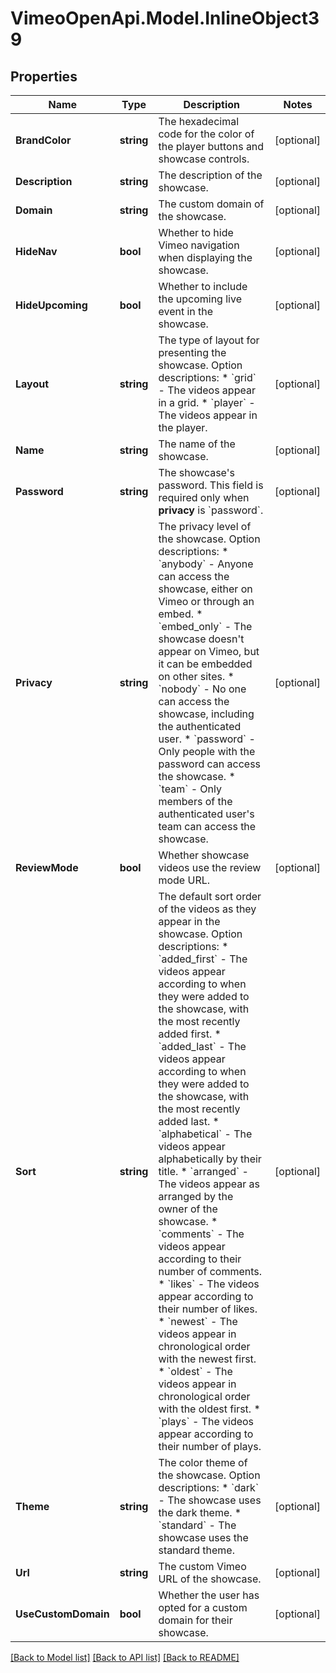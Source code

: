 # VimeoOpenApi.Model.InlineObject39
## Properties

Name | Type | Description | Notes
------------ | ------------- | ------------- | -------------
**BrandColor** | **string** | The hexadecimal code for the color of the player buttons and showcase controls. | [optional] 
**Description** | **string** | The description of the showcase. | [optional] 
**Domain** | **string** | The custom domain of the showcase. | [optional] 
**HideNav** | **bool** | Whether to hide Vimeo navigation when displaying the showcase. | [optional] 
**HideUpcoming** | **bool** | Whether to include the upcoming live event in the showcase. | [optional] 
**Layout** | **string** | The type of layout for presenting the showcase.  Option descriptions:  * &#x60;grid&#x60; - The videos appear in a grid.  * &#x60;player&#x60; - The videos appear in the player.  | [optional] 
**Name** | **string** | The name of the showcase. | [optional] 
**Password** | **string** | The showcase&#39;s password. This field is required only when **privacy** is &#x60;password&#x60;. | [optional] 
**Privacy** | **string** | The privacy level of the showcase.  Option descriptions:  * &#x60;anybody&#x60; - Anyone can access the showcase, either on Vimeo or through an embed.  * &#x60;embed_only&#x60; - The showcase doesn&#39;t appear on Vimeo, but it can be embedded on other sites.  * &#x60;nobody&#x60; - No one can access the showcase, including the authenticated user.  * &#x60;password&#x60; - Only people with the password can access the showcase.  * &#x60;team&#x60; - Only members of the authenticated user&#39;s team can access the showcase.  | [optional] 
**ReviewMode** | **bool** | Whether showcase videos use the review mode URL. | [optional] 
**Sort** | **string** | The default sort order of the videos as they appear in the showcase.  Option descriptions:  * &#x60;added_first&#x60; - The videos appear according to when they were added to the showcase, with the most recently added first.  * &#x60;added_last&#x60; - The videos appear according to when they were added to the showcase, with the most recently added last.  * &#x60;alphabetical&#x60; - The videos appear alphabetically by their title.  * &#x60;arranged&#x60; - The videos appear as arranged by the owner of the showcase.  * &#x60;comments&#x60; - The videos appear according to their number of comments.  * &#x60;likes&#x60; - The videos appear according to their number of likes.  * &#x60;newest&#x60; - The videos appear in chronological order with the newest first.  * &#x60;oldest&#x60; - The videos appear in chronological order with the oldest first.  * &#x60;plays&#x60; - The videos appear according to their number of plays.  | [optional] 
**Theme** | **string** | The color theme of the showcase.  Option descriptions:  * &#x60;dark&#x60; - The showcase uses the dark theme.  * &#x60;standard&#x60; - The showcase uses the standard theme.  | [optional] 
**Url** | **string** | The custom Vimeo URL of the showcase. | [optional] 
**UseCustomDomain** | **bool** | Whether the user has opted for a custom domain for their showcase. | [optional] 

[[Back to Model list]](../README.md#documentation-for-models) [[Back to API list]](../README.md#documentation-for-api-endpoints) [[Back to README]](../README.md)


